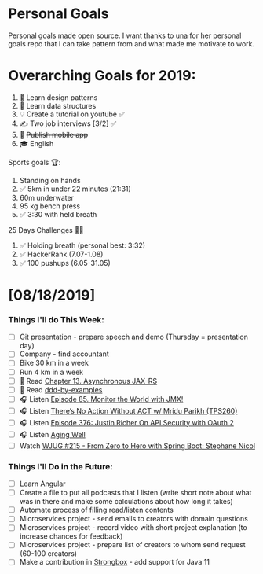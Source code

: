 Personal Goals
==============

Personal goals made open source. I want thanks to [una](https://github.com/una/personal-goals) for her personal goals repo that I can take pattern from and what made me motivate to work. 


# Overarching Goals for 2019:
1. 💚 Learn design patterns
2. 💙 Learn data structures
3. 💡 Create a tutorial on youtube ✅
4. ✍️ Two job interviews [3/2] ✅
5. 📱 ~~Publish mobile app~~
6. 🎓 English

Sports goals 🏆:
1. Standing on hands
2. ✅ 5km in under 22 minutes (21:31)
3. 60m underwater
4. 95 kg bench press
5. ✅ 3:30 with held breath

25 Days Challenges 💪💪
1. ✅ Holding breath (personal best: 3:32)
2. ✅ HackerRank (7.07-1.08)
3. ✅ 100 pushups (6.05-31.05)

# [08/18/2019]

### Things I'll do This Week:

- [ ] Git presentation - prepare speech and demo (Thursday = presentation day)
- [ ] Company - find accountant
- [ ] Bike 30 km in a week
- [ ] Run 4 km in a week
- [ ] 📗 Read [Chapter 13. Asynchronous JAX-RS](https://dennis-xlc.gitbooks.io/restful-java-with-jax-rs-2-0-2rd-edition/content/en/part1/chapter13/asynchronous_jax_rs.html)
- [ ] 📗 Read [ddd-by-examples](https://github.com/ddd-by-examples/library#events-in-repositories)
- [ ] 🎧 Listen [Episode 85. Monitor the World with JMX!](https://www.javapubhouse.com/2019/08/episode-85-monitor-the-world-with-jmx.html)
- [ ] 🎧 Listen [There’s No Action Without ACT w/ Mridu Parikh (TPS260)](http://www.asianefficiency.com/podcast/260-mridu-parikh/)
- [ ] 🎧 Listen [Episode 376: Justin Richer On API Security with OAuth 2](https://www.se-radio.net/2019/08/episode-376-justin-richer-on-api-security-with-oauth-2/)
- [ ] 🎧 Listen [Aging Well](https://www.youtube.com/watch?v=-zj54iQ_g-U)
- [ ] Watch [WJUG #215 - From Zero to Hero with Spring Boot: Stephane Nicol](https://www.youtube.com/watch?v=Tf5cTzvfSiI)

### Things I'll Do in the Future:

- [ ] Learn Angular
- [ ] Create a file to put all podcasts that I listen (write short note about what was in there and make some calculations about how long it takes)
- [ ] Automate process of filling read/listen contents
- [ ] Microservices project - send emails to creators with domain questions
- [ ] Microservices project - record video with short project explanation (to increase chances for feedback)
- [ ] Microservices project - prepare list of creators to whom send request (60-100 creators)
- [ ] Make a contribution in [Strongbox](https://github.com/strongbox/strongbox) - add support for Java 11
